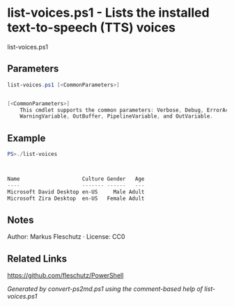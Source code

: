 # list-voices.ps1 - Lists the installed text-to-speech (TTS) voices

list-voices.ps1

## Parameters
```powershell
list-voices.ps1 [<CommonParameters>]


[<CommonParameters>]
    This cmdlet supports the common parameters: Verbose, Debug, ErrorAction, ErrorVariable, WarningAction, 
    WarningVariable, OutBuffer, PipelineVariable, and OutVariable.
```

## Example
```powershell
PS>./list-voices



Name                    Culture Gender   Age
----                    ------- ------   ---
Microsoft David Desktop en-US     Male Adult
Microsoft Zira Desktop  en-US   Female Adult
```


## Notes
Author: Markus Fleschutz · License: CC0

## Related Links
https://github.com/fleschutz/PowerShell

*Generated by convert-ps2md.ps1 using the comment-based help of list-voices.ps1*
